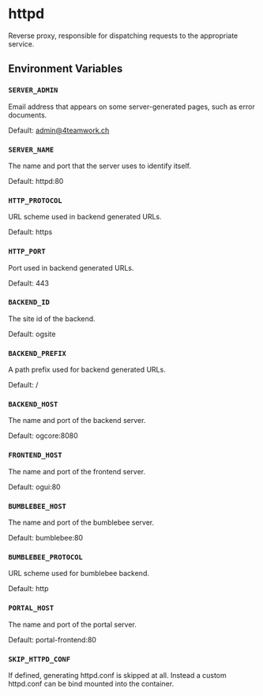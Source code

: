 # httpd

Reverse proxy, responsible for dispatching requests to the appropriate service.

## Environment Variables

### `SERVER_ADMIN`

Email address that appears on some server-generated pages, such as error documents.

Default: admin@4teamwork.ch

### `SERVER_NAME`

The name and port that the server uses to identify itself.

Default: httpd:80

### `HTTP_PROTOCOL`

URL scheme used in backend generated URLs.

Default: https

### `HTTP_PORT`

Port used in backend generated URLs.

Default: 443

### `BACKEND_ID`

The site id of the backend.

Default: ogsite

### `BACKEND_PREFIX`

A path prefix used for backend generated URLs.

Default: /

### `BACKEND_HOST`

The name and port of the backend server.

Default: ogcore:8080

### `FRONTEND_HOST`

The name and port of the frontend server.

Default: ogui:80

### `BUMBLEBEE_HOST`

The name and port of the bumblebee server.

Default: bumblebee:80

### `BUMBLEBEE_PROTOCOL`

URL scheme used for bumblebee backend.

Default: http

### `PORTAL_HOST`

The name and port of the portal server.

Default: portal-frontend:80

### `SKIP_HTTPD_CONF`

If defined, generating httpd.conf is skipped at all. Instead a custom httpd.conf
can be bind mounted into the container.
